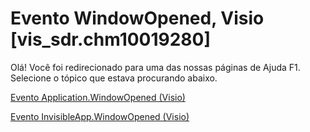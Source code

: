 
# Evento WindowOpened, Visio [vis_sdr.chm10019280]

Olá! Você foi redirecionado para uma das nossas páginas de Ajuda F1. Selecione o tópico que estava procurando abaixo.

[Evento Application.WindowOpened (Visio)](http://msdn.microsoft.com/library/a75a50b5-9784-e191-991a-ca9b41994ff9%28Office.15%29.aspx)

[Evento InvisibleApp.WindowOpened (Visio)](http://msdn.microsoft.com/library/90fef7c3-17a1-5e96-112a-de01d4e24fc4%28Office.15%29.aspx)

